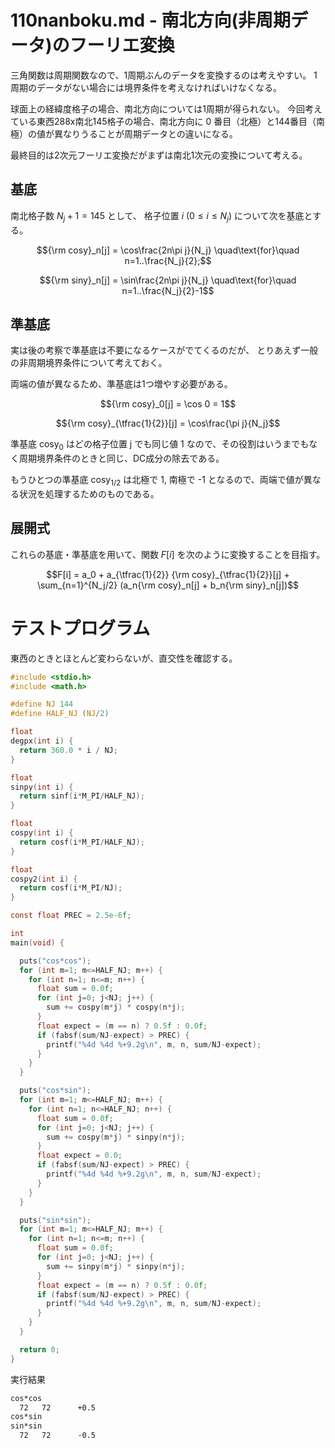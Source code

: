 # 110nanboku.md - 南北方向(非周期データ)のフーリエ変換

三角関数は周期関数なので、1周期ぶんのデータを変換するのは考えやすい。
1周期のデータがない場合には境界条件を考えなければいけなくなる。

球面上の経緯度格子の場合、南北方向については1周期が得られない。
今回考えている東西288x南北145格子の場合、南北方向に 0 番目（北極）と144番目（南極）の値が異なりうることが周期データとの違いになる。

最終目的は2次元フーリエ変換だがまずは南北1次元の変換について考える。

## 基底

南北格子数 $N_j+1=145$ として、
格子位置 $i$ ($0\le i\le N_j$) について次を基底とする。
```math
{\rm cosy}_n[j] = \cos\frac{2n\pi j}{N_j}
\quad\text{for}\quad n=1..\frac{N_j}{2};
```
```math
{\rm siny}_n[j] = \sin\frac{2n\pi j}{N_j}
\quad\text{for}\quad n=1..\frac{N_j}{2}-1
```

## 準基底

実は後の考察で準基底は不要になるケースがでてくるのだが、
とりあえず一般の非周期境界条件について考えておく。

両端の値が異なるため、準基底は1つ増やす必要がある。

```math
{\rm cosy}_0[j] = \cos 0 = 1
```
```math
{\rm cosy}_{\tfrac{1}{2}}[j] = \cos\frac{\pi j}{N_j}
```

準基底
$\text{cosy}_0$
はどの格子位置 j でも同じ値 1 なので、その役割はいうまでもなく周期境界条件のときと同じ、DC成分の除去である。

もうひとつの準基底
$\text{cosy}_{1/2}$
は北極で 1, 南極で -1 となるので、両端で値が異なる状況を処理するためのものである。

## 展開式

これらの基底・準基底を用いて、関数 $F[i]$ を次のように変換することを目指す。

```math
F[i] = a_0
+ a_{\tfrac{1}{2}} {\rm cosy}_{\tfrac{1}{2}}[j]
+ \sum_{n=1}^{N_j/2} (a_n{\rm cosy}_n[j] + b_n{\rm siny}_n[j])
```

# テストプログラム

東西のときとほとんど変わらないが、直交性を確認する。

```c:110nanboku.c
#include <stdio.h>
#include <math.h>

#define NJ 144
#define HALF_NJ (NJ/2)

float
degpx(int i) {
  return 360.0 * i / NJ;
}

float
sinpy(int i) {
  return sinf(i*M_PI/HALF_NJ);
}

float
cospy(int i) {
  return cosf(i*M_PI/HALF_NJ);
}

float
cospy2(int i) {
  return cosf(i*M_PI/NJ);
}

const float PREC = 2.5e-6f;

int
main(void) {

  puts("cos*cos");
  for (int m=1; m<=HALF_NJ; m++) {
    for (int n=1; n<=m; n++) {
      float sum = 0.0f;
      for (int j=0; j<NJ; j++) {
        sum += cospy(m*j) * cospy(n*j);
      }
      float expect = (m == n) ? 0.5f : 0.0f;
      if (fabsf(sum/NJ-expect) > PREC) {
        printf("%4d %4d %+9.2g\n", m, n, sum/NJ-expect);
      }
    }
  }

  puts("cos*sin");
  for (int m=1; m<=HALF_NJ; m++) {
    for (int n=1; n<=HALF_NJ; n++) {
      float sum = 0.0f;
      for (int j=0; j<NJ; j++) {
        sum += cospy(m*j) * sinpy(n*j);
      }
      float expect = 0.0;
      if (fabsf(sum/NJ-expect) > PREC) {
        printf("%4d %4d %+9.2g\n", m, n, sum/NJ-expect);
      }
    }
  }

  puts("sin*sin");
  for (int m=1; m<=HALF_NJ; m++) {
    for (int n=1; n<=m; n++) {
      float sum = 0.0f;
      for (int j=0; j<NJ; j++) {
        sum += sinpy(m*j) * sinpy(n*j);
      }
      float expect = (m == n) ? 0.5f : 0.0f;
      if (fabsf(sum/NJ-expect) > PREC) {
        printf("%4d %4d %+9.2g\n", m, n, sum/NJ-expect);
      }
    }
  }

  return 0;
}
```

実行結果
```text:110nanboku.txt
cos*cos
  72   72      +0.5
cos*sin
sin*sin
  72   72      -0.5
```
